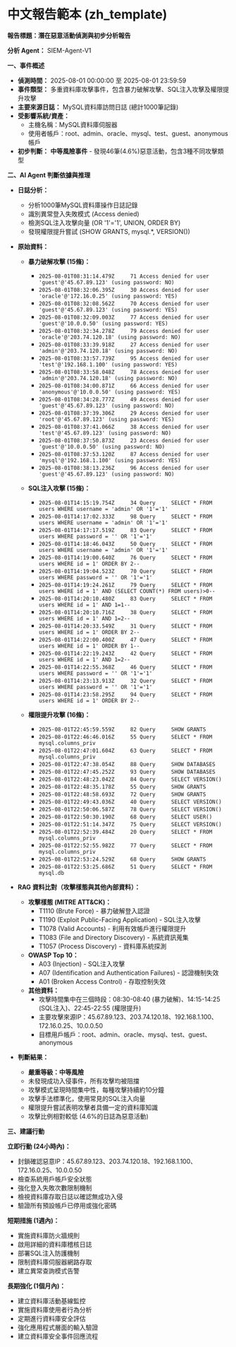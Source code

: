 # 中文報告範本 (zh_template)
**報告標題：潛在惡意活動偵測與初步分析報告**

**分析 Agent：** SIEM-Agent-V1

**一、事件概述**

* **偵測時間：** 2025-08-01 00:00:00 至 2025-08-01 23:59:59
* **事件類型：** 多重資料庫攻擊事件，包含暴力破解攻擊、SQL注入攻擊及權限提升攻擊
* **主要來源日誌：** MySQL資料庫訪問日誌 (總計1000筆記錄)
* **受影響系統/資產：**
    * 主機名稱：MySQL資料庫伺服器
    * 使用者帳戶：root、admin、oracle、mysql、test、guest、anonymous帳戶
* **初步判斷：** **中等風險事件** - 發現46筆(4.6%)惡意活動，包含3種不同攻擊類型

**二、AI Agent 判斷依據與推理**

* **日誌分析：**
  - 分析1000筆MySQL資料庫操作日誌記錄
  - 識別異常登入失敗模式 (Access denied)
  - 檢測SQL注入攻擊向量 (OR '1'='1', UNION, ORDER BY)
  - 發現權限提升嘗試 (SHOW GRANTS, mysql.*, VERSION())

* **原始資料：**
  - **暴力破解攻擊 (15條)：**
    - `2025-08-01T08:31:14.479Z     71 Access denied for user 'guest'@'45.67.89.123' (using password: NO)`
    - `2025-08-01T08:32:06.395Z     30 Access denied for user 'oracle'@'172.16.0.25' (using password: YES)`
    - `2025-08-01T08:32:08.562Z     70 Access denied for user 'guest'@'45.67.89.123' (using password: YES)`
    - `2025-08-01T08:32:09.003Z     77 Access denied for user 'guest'@'10.0.0.50' (using password: YES)`
    - `2025-08-01T08:32:34.278Z     79 Access denied for user 'oracle'@'203.74.120.18' (using password: NO)`
    - `2025-08-01T08:33:39.918Z     27 Access denied for user 'admin'@'203.74.120.18' (using password: NO)`
    - `2025-08-01T08:33:57.739Z     95 Access denied for user 'test'@'192.168.1.100' (using password: YES)`
    - `2025-08-01T08:33:58.048Z     78 Access denied for user 'admin'@'203.74.120.18' (using password: NO)`
    - `2025-08-01T08:34:00.871Z     66 Access denied for user 'anonymous'@'10.0.0.50' (using password: YES)`
    - `2025-08-01T08:34:28.777Z     49 Access denied for user 'guest'@'45.67.89.123' (using password: NO)`
    - `2025-08-01T08:37:39.306Z     29 Access denied for user 'root'@'45.67.89.123' (using password: YES)`
    - `2025-08-01T08:37:41.066Z     38 Access denied for user 'test'@'45.67.89.123' (using password: NO)`
    - `2025-08-01T08:37:50.873Z     23 Access denied for user 'guest'@'10.0.0.50' (using password: NO)`
    - `2025-08-01T08:37:53.120Z     87 Access denied for user 'mysql'@'192.168.1.100' (using password: YES)`
    - `2025-08-01T08:38:13.236Z     96 Access denied for user 'guest'@'45.67.89.123' (using password: NO)`

  - **SQL注入攻擊 (15條)：**
    - `2025-08-01T14:15:19.754Z     34 Query     SELECT * FROM users WHERE username = 'admin' OR '1'='1'`
    - `2025-08-01T14:17:02.333Z     98 Query     SELECT * FROM users WHERE username = 'admin' OR '1'='1'`
    - `2025-08-01T14:17:17.519Z     83 Query     SELECT * FROM users WHERE password = '' OR '1'='1'`
    - `2025-08-01T14:18:46.043Z     50 Query     SELECT * FROM users WHERE username = 'admin' OR '1'='1'`
    - `2025-08-01T14:19:00.640Z     76 Query     SELECT * FROM users WHERE id = 1' ORDER BY 2--`
    - `2025-08-01T14:19:04.523Z     70 Query     SELECT * FROM users WHERE password = '' OR '1'='1'`
    - `2025-08-01T14:19:24.261Z     79 Query     SELECT * FROM users WHERE id = 1' AND (SELECT COUNT(*) FROM users)>0--`
    - `2025-08-01T14:20:10.480Z     83 Query     SELECT * FROM users WHERE id = 1' AND 1=1--`
    - `2025-08-01T14:20:10.716Z     38 Query     SELECT * FROM users WHERE id = 1' AND 1=2--`
    - `2025-08-01T14:20:33.549Z     31 Query     SELECT * FROM users WHERE id = 1' ORDER BY 2--`
    - `2025-08-01T14:22:00.400Z     47 Query     SELECT * FROM users WHERE id = 1' ORDER BY 1--`
    - `2025-08-01T14:22:19.243Z     42 Query     SELECT * FROM users WHERE id = 1' AND 1=2--`
    - `2025-08-01T14:22:55.368Z     46 Query     SELECT * FROM users WHERE password = '' OR '1'='1'`
    - `2025-08-01T14:23:13.913Z     32 Query     SELECT * FROM users WHERE password = '' OR '1'='1'`
    - `2025-08-01T14:23:58.295Z     94 Query     SELECT * FROM users WHERE id = 1' ORDER BY 2--`

  - **權限提升攻擊 (16條)：**
    - `2025-08-01T22:45:59.559Z     82 Query     SHOW GRANTS`
    - `2025-08-01T22:46:46.016Z     55 Query     SELECT * FROM mysql.columns_priv`
    - `2025-08-01T22:47:01.604Z     63 Query     SELECT * FROM mysql.columns_priv`
    - `2025-08-01T22:47:38.054Z     88 Query     SHOW DATABASES`
    - `2025-08-01T22:47:45.252Z     93 Query     SHOW DATABASES`
    - `2025-08-01T22:48:23.042Z     84 Query     SELECT VERSION()`
    - `2025-08-01T22:48:35.178Z     55 Query     SHOW GRANTS`
    - `2025-08-01T22:48:58.693Z     72 Query     SHOW GRANTS`
    - `2025-08-01T22:49:43.036Z     40 Query     SELECT VERSION()`
    - `2025-08-01T22:50:06.587Z     78 Query     SELECT VERSION()`
    - `2025-08-01T22:50:30.190Z     68 Query     SELECT USER()`
    - `2025-08-01T22:51:14.347Z     75 Query     SELECT VERSION()`
    - `2025-08-01T22:52:39.484Z     20 Query     SELECT * FROM mysql.columns_priv`
    - `2025-08-01T22:52:55.982Z     77 Query     SELECT * FROM mysql.columns_priv`
    - `2025-08-01T22:53:24.529Z     68 Query     SHOW GRANTS`
    - `2025-08-01T22:53:25.686Z     51 Query     SELECT * FROM mysql.db`

* **RAG 資料比對（攻擊樣態與其他內部資料）：**
    * **攻擊樣態 (MITRE ATT&CK)：**
      - T1110 (Brute Force) - 暴力破解登入認證
      - T1190 (Exploit Public-Facing Application) - SQL注入攻擊
      - T1078 (Valid Accounts) - 利用有效帳戶進行權限提升
      - T1083 (File and Directory Discovery) - 系統資訊蒐集
      - T1057 (Process Discovery) - 資料庫系統探測
    * **OWASP Top 10：**
      - A03 (Injection) - SQL注入攻擊
      - A07 (Identification and Authentication Failures) - 認證機制失效
      - A01 (Broken Access Control) - 存取控制失效
    * **其他資料：**
      - 攻擊時間集中在三個時段：08:30-08:40 (暴力破解)、14:15-14:25 (SQL注入)、22:45-22:55 (權限提升)
      - 主要攻擊來源IP：45.67.89.123、203.74.120.18、192.168.1.100、172.16.0.25、10.0.0.50
      - 目標用戶帳戶：root、admin、oracle、mysql、test、guest、anonymous

* **判斷結果：**
  - **嚴重等級：中等風險**
  - 未發現成功入侵事件，所有攻擊均被阻擋
  - 攻擊模式呈現時間集中性，每種攻擊持續約10分鐘
  - 攻擊手法標準化，使用常見的SQL注入向量
  - 權限提升嘗試表明攻擊者具備一定的資料庫知識
  - 攻擊比例相對較低 (4.6%的日誌為惡意活動)

**三、建議行動**

**立即行動 (24小時內)：**
- 封鎖確認惡意IP：45.67.89.123、203.74.120.18、192.168.1.100、172.16.0.25、10.0.0.50
- 檢查系統用戶帳戶安全狀態
- 強化登入失敗次數限制機制
- 檢視資料庫存取日誌以確認無成功入侵
- 驗證所有預設帳戶已停用或強化密碼

**短期措施 (1週內)：**
- 實施資料庫防火牆規則
- 啟用詳細的資料庫稽核日誌
- 部署SQL注入防護機制
- 限制資料庫伺服器網路存取
- 建立異常查詢模式告警

**長期強化 (1個月內)：**
- 建立資料庫活動基線監控
- 實施資料庫使用者行為分析
- 定期進行資料庫安全評估
- 強化應用程式層面的輸入驗證
- 建立資料庫安全事件回應流程